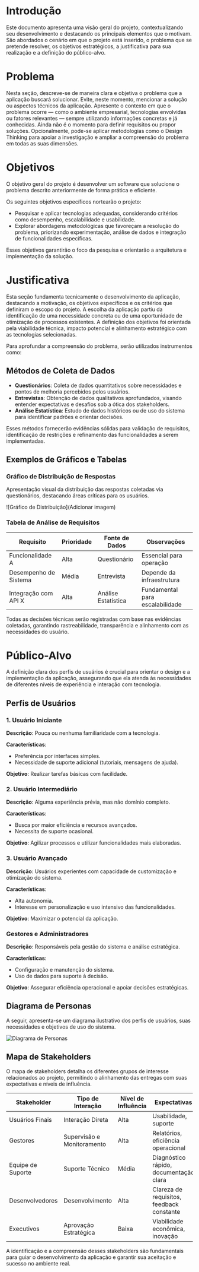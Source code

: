 # Introdução

Este documento apresenta uma visão geral do projeto, contextualizando seu desenvolvimento e destacando os principais elementos que o motivam. São abordados o cenário em que o projeto está inserido, o problema que se pretende resolver, os objetivos estratégicos, a justificativa para sua realização e a definição do público-alvo.

# Problema

Nesta seção, descreve-se de maneira clara e objetiva o problema que a aplicação buscará solucionar. Evite, neste momento, mencionar a solução ou aspectos técnicos da aplicação. Apresente o contexto em que o problema ocorre — como o ambiente empresarial, tecnologias envolvidas ou fatores relevantes — sempre utilizando informações concretas e já conhecidas. Ainda não é o momento para definir requisitos ou propor soluções. Opcionalmente, pode-se aplicar metodologias como o Design Thinking para apoiar a investigação e ampliar a compreensão do problema em todas as suas dimensões.

# Objetivos

O objetivo geral do projeto é desenvolver um software que solucione o problema descrito anteriormente de forma prática e eficiente.

Os seguintes objetivos específicos nortearão o projeto:

- Pesquisar e aplicar tecnologias adequadas, considerando critérios como desempenho, escalabilidade e usabilidade.
- Explorar abordagens metodológicas que favoreçam a resolução do problema, priorizando experimentação, análise de dados e integração de funcionalidades específicas.

Esses objetivos garantirão o foco da pesquisa e orientarão a arquitetura e implementação da solução.

# Justificativa

Esta seção fundamenta tecnicamente o desenvolvimento da aplicação, destacando a motivação, os objetivos específicos e os critérios que definiram o escopo do projeto. A escolha da aplicação partiu da identificação de uma necessidade concreta ou de uma oportunidade de otimização de processos existentes. A definição dos objetivos foi orientada pela viabilidade técnica, impacto potencial e alinhamento estratégico com as tecnologias selecionadas.

Para aprofundar a compreensão do problema, serão utilizados instrumentos como:

## Métodos de Coleta de Dados

- **Questionários**: Coleta de dados quantitativos sobre necessidades e pontos de melhoria percebidos pelos usuários.
- **Entrevistas**: Obtenção de dados qualitativos aprofundados, visando entender expectativas e desafios sob a ótica dos stakeholders.
- **Análise Estatística**: Estudo de dados históricos ou de uso do sistema para identificar padrões e orientar decisões.

Esses métodos fornecerão evidências sólidas para validação de requisitos, identificação de restrições e refinamento das funcionalidades a serem implementadas.

## Exemplos de Gráficos e Tabelas

### Gráfico de Distribuição de Respostas

Apresentação visual da distribuição das respostas coletadas via questionários, destacando áreas críticas para os usuários.

![Gráfico de Distribuição](Adicionar imagem)

### Tabela de Análise de Requisitos

| Requisito             | Prioridade | Fonte de Dados     | Observações                     |
|----------------------|------------|--------------------|---------------------------------|
| Funcionalidade A     | Alta       | Questionário       | Essencial para operação         |
| Desempenho de Sistema| Média      | Entrevista         | Depende da infraestrutura       |
| Integração com API X | Alta       | Análise Estatística| Fundamental para escalabilidade |

Todas as decisões técnicas serão registradas com base nas evidências coletadas, garantindo rastreabilidade, transparência e alinhamento com as necessidades do usuário.

# Público-Alvo

A definição clara dos perfis de usuários é crucial para orientar o design e a implementação da aplicação, assegurando que ela atenda às necessidades de diferentes níveis de experiência e interação com tecnologia.

## Perfis de Usuários

### 1. Usuário Iniciante

**Descrição**: Pouca ou nenhuma familiaridade com a tecnologia.

**Características**:
- Preferência por interfaces simples.
- Necessidade de suporte adicional (tutoriais, mensagens de ajuda).

**Objetivo**: Realizar tarefas básicas com facilidade.

### 2. Usuário Intermediário

**Descrição**: Alguma experiência prévia, mas não domínio completo.

**Características**:
- Busca por maior eficiência e recursos avançados.
- Necessita de suporte ocasional.

**Objetivo**: Agilizar processos e utilizar funcionalidades mais elaboradas.

### 3. Usuário Avançado

**Descrição**: Usuários experientes com capacidade de customização e otimização do sistema.

**Características**:
- Alta autonomia.
- Interesse em personalização e uso intensivo das funcionalidades.

**Objetivo**: Maximizar o potencial da aplicação.

### Gestores e Administradores

**Descrição**: Responsáveis pela gestão do sistema e análise estratégica.

**Características**:
- Configuração e manutenção do sistema.
- Uso de dados para suporte à decisão.

**Objetivo**: Assegurar eficiência operacional e apoiar decisões estratégicas.

## Diagrama de Personas

A seguir, apresenta-se um diagrama ilustrativo dos perfis de usuários, suas necessidades e objetivos de uso do sistema.

![Diagrama de Personas](Docs/img/DiagramadePersonas.png)

## Mapa de Stakeholders

O mapa de stakeholders detalha os diferentes grupos de interesse relacionados ao projeto, permitindo o alinhamento das entregas com suas expectativas e níveis de influência.

| Stakeholder         | Tipo de Interação           | Nível de Influência | Expectativas                        |
|---------------------|-----------------------------|----------------------|-------------------------------------|
| Usuários Finais     | Interação Direta            | Alta                 | Usabilidade, suporte                |
| Gestores            | Supervisão e Monitoramento  | Alta                 | Relatórios, eficiência operacional  |
| Equipe de Suporte   | Suporte Técnico             | Média                | Diagnóstico rápido, documentação clara |
| Desenvolvedores     | Desenvolvimento             | Alta                 | Clareza de requisitos, feedback constante |
| Executivos          | Aprovação Estratégica       | Baixa                | Viabilidade econômica, inovação     |

A identificação e a compreensão desses stakeholders são fundamentais para guiar o desenvolvimento da aplicação e garantir sua aceitação e sucesso no ambiente real.
